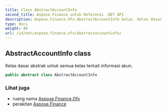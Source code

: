 ```yaml
---
title: Class AbstractAccountInfo
second_title: Aspose.Finance untuk Referensi .NET API
description: Aspose.Finance.Ofx.AbstractAccountInfo kelas. Kelas dasar abstrak untuk semua kelas terkait informasi akun.
type: docs
weight: 40
url: /id/net/aspose.finance.ofx/abstractaccountinfo/
---
```

## AbstractAccountInfo class

Kelas dasar abstrak untuk semua kelas terkait informasi akun.

```csharp
public abstract class AbstractAccountInfo
```

### Lihat juga

* ruang nama [Aspose.Finance.Ofx](../../aspose.finance.ofx/)
* perakitan [Aspose.Finance](../../)


